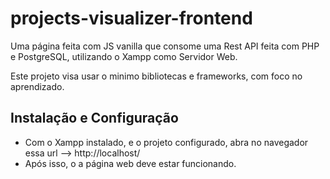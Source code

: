 # projects-visualizer-frontend

Uma página feita com JS vanilla que consome uma Rest API feita com PHP e PostgreSQL, utilizando o Xampp como Servidor Web.

Este projeto visa usar o minimo bibliotecas e frameworks, com foco no aprendizado.

## Instalação e Configuração

- Com o Xampp instalado, e o projeto configurado, abra no navegador essa url --> http://localhost/
- Após isso, o a página web deve estar funcionando.
